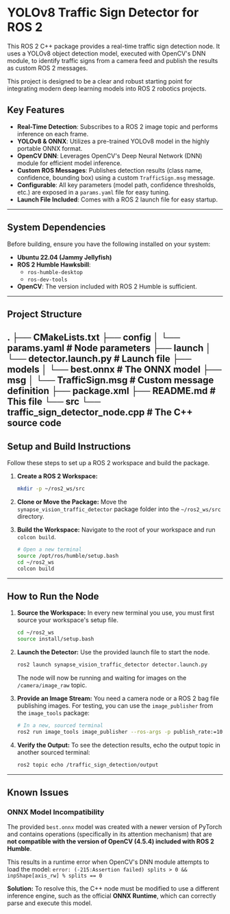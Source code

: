 # YOLOv8 Traffic Sign Detector for ROS 2

This ROS 2 C++ package provides a real-time traffic sign detection node. It uses a YOLOv8 object detection model, executed with OpenCV's DNN module, to identify traffic signs from a camera feed and publish the results as custom ROS 2 messages.

This project is designed to be a clear and robust starting point for integrating modern deep learning models into ROS 2 robotics projects.

## Key Features

- **Real-Time Detection**: Subscribes to a ROS 2 image topic and performs inference on each frame.
- **YOLOv8 & ONNX**: Utilizes a pre-trained YOLOv8 model in the highly portable ONNX format.
- **OpenCV DNN**: Leverages OpenCV's Deep Neural Network (DNN) module for efficient model inference.
- **Custom ROS Messages**: Publishes detection results (class name, confidence, bounding box) using a custom `TrafficSign.msg` message.
- **Configurable**: All key parameters (model path, confidence thresholds, etc.) are exposed in a `params.yaml` file for easy tuning.
- **Launch File Included**: Comes with a ROS 2 launch file for easy startup.

---

## System Dependencies

Before building, ensure you have the following installed on your system:

- **Ubuntu 22.04 (Jammy Jellyfish)**
- **ROS 2 Humble Hawksbill**:
  - `ros-humble-desktop`
  - `ros-dev-tools`
- **OpenCV**: The version included with ROS 2 Humble is sufficient.

---

## Project Structure


.
├── CMakeLists.txt
├── config
│   └── params.yaml        # Node parameters
├── launch
│   └── detector.launch.py # Launch file
├── models
│   └── best.onnx          # The ONNX model
├── msg
│   └── TrafficSign.msg    # Custom message definition
├── package.xml
├── README.md              # This file
└── src
└── traffic_sign_detector_node.cpp # The C++ source code
---

## Setup and Build Instructions

Follow these steps to set up a ROS 2 workspace and build the package.

1.  **Create a ROS 2 Workspace:**
    ```bash
    mkdir -p ~/ros2_ws/src
    ```

2.  **Clone or Move the Package:**
    Move the `synapse_vision_traffic_detector` package folder into the `~/ros2_ws/src` directory.

3.  **Build the Workspace:**
    Navigate to the root of your workspace and run `colcon build`.
    ```bash
    # Open a new terminal
    source /opt/ros/humble/setup.bash
    cd ~/ros2_ws
    colcon build
    ```

---

## How to Run the Node

1.  **Source the Workspace:**
    In every new terminal you use, you must first source your workspace's setup file.
    ```bash
    cd ~/ros2_ws
    source install/setup.bash
    ```

2.  **Launch the Detector:**
    Use the provided launch file to start the node.
    ```bash
    ros2 launch synapse_vision_traffic_detector detector.launch.py
    ```
    The node will now be running and waiting for images on the `/camera/image_raw` topic.

3.  **Provide an Image Stream:**
    You need a camera node or a ROS 2 bag file publishing images. For testing, you can use the `image_publisher` from the `image_tools` package:
    ```bash
    # In a new, sourced terminal
    ros2 run image_tools image_publisher --ros-args -p publish_rate:=10.0 /path/to/your/test_image.jpg
    ```

4.  **Verify the Output:**
    To see the detection results, echo the output topic in another sourced terminal:
    ```bash
    ros2 topic echo /traffic_sign_detection/output
    ```

---

## Known Issues

### ONNX Model Incompatibility

The provided `best.onnx` model was created with a newer version of PyTorch and contains operations (specifically in its attention mechanism) that are **not compatible with the version of OpenCV (4.5.4) included with ROS 2 Humble**.

This results in a runtime error when OpenCV's DNN module attempts to load the model:
`error: (-215:Assertion failed) splits > 0 && inpShape[axis_rw] % splits == 0`

**Solution:** To resolve this, the C++ node must be modified to use a different inference engine, such as the official **ONNX Runtime**, which can correctly parse and execute this model.
